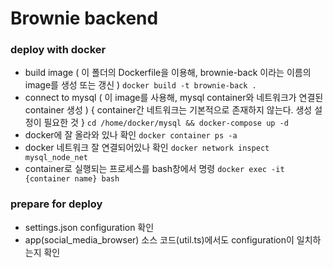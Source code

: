# Brownie backend


### deploy with docker
- build image ( 이 폴더의 Dockerfile을 이용해, brownie-back 이라는 이름의 image를 생성 또는 갱신 )
``` docker build -t brownie-back . ```  
- connect to mysql ( 이 image를 사용해, mysql container와 네트워크가 연결된 container 생성 ) { container간 네트워크는 기본적으로 존재하지 않는다. 생성 설정이 필요한 것 } 
``` cd /home/docker/mysql && docker-compose up -d  ```  
- docker에 잘 올라와 있나 확인
``` docker container ps -a ```
- docker 네트워크 잘 연결되어있나 확인
``` docker network inspect mysql_node_net ```
- container로 실행되는 프로세스를 bash창에서 명령
``` docker exec -it {container name} bash ```


### prepare for deploy
- settings.json configuration 확인
- app(social_media_browser) 소스 코드(util.ts)에서도 configuration이 일치하는지 확인
